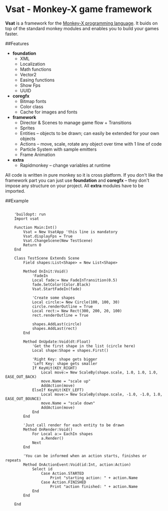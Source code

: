 # Vsat - Monkey-X game framework

**Vsat** is a framework for the [Monkey-X programming language](http://monkey-x.com). It buids on top of the standard monkey modules and enables you to build your games faster.

##Features

* **foundation**
	* XML
	* Localization
	* Math functions
	* Vector2
	* Easing functions
	* Show Fps
	* UUID
* **coregfx**
	* Bitmap fonts
	* Color class
	* Cache for images and fonts
* **framework**
	* Director & Scenes to manage game flow + Transitions
	* Sprites
	* Entities – objects to be drawn; can easily be extended for your own objects
	* Actions – move, scale, rotate any object over time with 1 line of code
	* Particle System with sample emitters
	* Frame Animation
* **extra**
	* Rapidmonkey – change variables at runtime


All code is written in pure monkey so it is cross platform. If you don't like the framework part you can just use **foundation** and **coregfx** – they don't impose any structure on your project. All **extra** modules have to be imported.

##Example
```Monkey

	'buildopt: run
	Import vsat

	Function Main:Int()
		Vsat = New VsatApp 'this line is mandatory
		Vsat.displayFps = True
		Vsat.ChangeScene(New TestScene)
		Return 0
	End

	Class TestScene Extends Scene
		Field shapes:List<Shape> = New List<Shape>
		
		Method OnInit:Void()
			'FadeIn
			Local fade:= New FadeInTransition(0.5)
			fade.SetColor(Color.Black)
			Vsat.StartFadeIn(fade)
			
			'Create some shapes
			Local circle:= New Circle(100, 100, 30)
			circle.renderOutline = True
			Local rect:= New Rect(300, 200, 20, 100)
			rect.renderOutline = True
			
			shapes.AddLast(circle)
			shapes.AddLast(rect)
		End
		
		Method OnUpdate:Void(dt:Float)
			'Get the first shape in the list (circle here)
			Local shape:Shape = shapes.First()
			
			'Right Key: shape gets bigger
			'Left Key: shape gets smaller
			If KeyHit(KEY_RIGHT)
				Local move:= New ScaleBy(shape.scale, 1.0, 1.0, 1.0, EASE_OUT_BACK)
				move.Name = "scale up"
				AddAction(move)
			ElseIf KeyHit(KEY_LEFT)
				Local move:= New ScaleBy(shape.scale, -1.0, -1.0, 1.0, EASE_OUT_BOUNCE)
				move.Name = "scale down"
				AddAction(move)
			End
		End
		
		'Just call render for each entity to be drawn
		Method OnRender:Void()
			For Local a:= EachIn shapes
				a.Render()
			Next
		End
		
		'You can be informed when an action starts, finishes or repeats
		Method OnActionEvent:Void(id:Int, action:Action)
			Select id
				Case Action.STARTED
					Print "starting action: " + action.Name
				Case Action.FINISHED
					Print "action finished: " + action.Name
			End
		End
	
	End
```